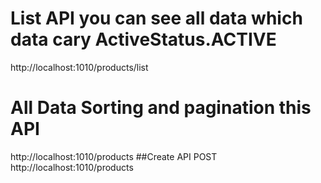 # List API you can see all data which data cary ActiveStatus.ACTIVE
http://localhost:1010/products/list
# All Data Sorting and pagination this API
http://localhost:1010/products
##Create API
POST http://localhost:1010/products
